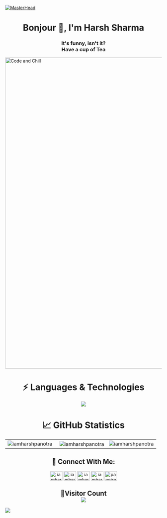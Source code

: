[![MasterHead](https://1.bp.blogspot.com/-7A4WynwLsMw/XbBpCXG8fHI/AAAAAAAAMt4/uOa1bpLskYgrwGbllhSu2SDj_Mig8SXJQCLcBGAsYHQ/s1600/2000_600px.gif)](https://rishavchanda.io)
<h1 align="center">Bonjour 👋, I'm Harsh Sharma</h1>
<h3 align="center">It's funny, isn't it?<br>Have a cup of Tea</h3>

<img align="center" alt="Code and Chill" width="1000" src="https://user-images.githubusercontent.com/84271800/194936626-02de68eb-ce2c-408b-ae0e-4ab6c35e0334.png">
<div>
<h1 align="center">⚡ Languages & Technologies</h1>
    <div align="center">
      <img
        src="https://skillicons.dev/icons?i=c,cpp,java,javascript,html,css,php,laravel,git,github,mysql,bootstrap"
      />
    </div>
    <div>
<!-- Github Statistics -->
<h1 align="center">📈 GitHub Statistics</h1>
<table>
    <td>
<img align="left" src="https://github-readme-stats.vercel.app/api/top-langs?username=iamharshpanotra&show_icons=true&locale=en&layout=compact" alt="iamharshpanotra" />
    </td>
    <td>
&nbsp;<img align="center" src="https://github-readme-stats.vercel.app/api?username=iamharshpanotra&show_icons=true&locale=en" alt="iamharshpanotra"/>
    </td>
    <td>
<img align="center" src="https://github-readme-streak-stats.herokuapp.com/?user=iamharshpanotra&" alt="iamharshpanotra" />
</div>
    </td>
</table>
<h2 align="center">🔗 Connect With Me:</h2>
<p align="center">
<a href="https://twitter.com/iamharshpanotra" target="blank"><img align="center" src="https://raw.githubusercontent.com/rahuldkjain/github-profile-readme-generator/master/src/images/icons/Social/twitter.svg" alt="iamharshpanotra" height="30" width="40" /></a>
<a href="https://linkedin.com/in/iamharshpanotra" target="blank"><img align="center" src="https://raw.githubusercontent.com/rahuldkjain/github-profile-readme-generator/master/src/images/icons/Social/linked-in-alt.svg" alt="iamharshpanotra" height="30" width="40" /></a>
<a href="https://instagram.com/iamharshpanotra" target="blank"><img align="center" src="https://raw.githubusercontent.com/rahuldkjain/github-profile-readme-generator/master/src/images/icons/Social/instagram.svg" alt="iamharshpanotra" height="30" width="40" /></a>
<a href="https://www.leetcode.com/iamharshpanotra" target="blank"><img align="center" src="https://raw.githubusercontent.com/rahuldkjain/github-profile-readme-generator/master/src/images/icons/Social/leet-code.svg" alt="iamharshpanotra" height="30" width="40" /></a>
<a href="mailto:panotraharsh5@gmail.com" target="_blank">
<img align="center" src="https://user-images.githubusercontent.com/91747922/145641534-6a83084f-2982-449d-9b06-64f8ec368f57.png" alt="panotraharsh5@gmail.com" height="30" width="40" />
</a>

</p>
<!-- Visitor Count -->
<h2 align = "center">👀Visitor Count<br>
<img align = "center" src="https://profile-counter.glitch.me/iamharshpanotra/count.svg" />
</h2>

<img src="https://raw.githubusercontent.com/Trilokia/Trilokia/379277808c61ef204768a61bbc5d25bc7798ccf1/bottom_header.svg" />
